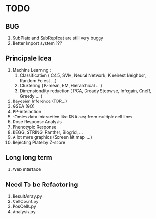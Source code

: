 # TODO

## BUG
1. SubPlate and SubReplicat are still very buggy
2. Better Import system ???

## Principale Idea
1. Machine Learning :
    1. Classification ( C4.5, SVM, Neural Network, K neirest Neighbor, Random Forest ...)
    2. Clustering ( K-mean, EM, Hierarchical ... )
    3. Dimensionality reduction ( PCA, Gready Stepwise, Infogain, OneR, Greedy ... )
2. Bayesian Inference (FDR...)
3. GSEA (GO)
4. PP-interaction
5. -Omics data interaction like RNA-seq from multiple cell lines
6. Dose Response Analysis
7. Phenotypic Response
8. KEGG, STRING, Panther, Biogrid, ... 
9. A lot more graphics (Screen hit map, ...)
10. Rejecting Plate by Z-score

## Long long term
1. Web interface

## Need To be Refactoring
1. ResultArray.py
2. CellCount.py
3. PosCells.py
4. Analysis.py